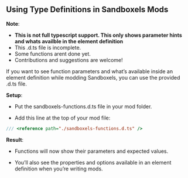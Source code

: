 ## Using Type Definitions in Sandboxels Mods

**Note**:
* **This is not full typescript support. This only shows parameter hints and whats availble in the element definition**
* This .d.ts file is incomplete.
* Some functions arent done yet.
* Contributions and suggestions are welcome!

If you want to see function parameters and what’s available inside an element definition while modding Sandboxels, you can use the provided .d.ts file.

**Setup**:

* Put the sandboxels-functions.d.ts file in your mod folder.

* Add this line at the top of your mod file:

```js
/// <reference path="./sandboxels-functions.d.ts" />
```

**Result**:

* Functions will now show their parameters and expected values.

* You’ll also see the properties and options available in an element definition when you’re writing mods.

